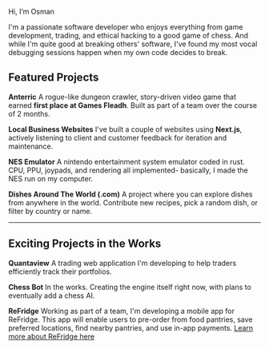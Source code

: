 Hi, I’m Osman

I'm a passionate software developer who enjoys everything from game development, trading, and ethical hacking to a good game of chess. And while I'm quite good at breaking others' software, I've found my most vocal debugging sessions happen when my own code decides to break.

## Featured Projects

**Anterric**
A rogue-like dungeon crawler, story-driven video game that earned **first place at Games Fleadh**. Built as part of a team over the course of 2 months.

**Local Business Websites**
I've built a couple of websites using **Next.js**, actively listening to client and customer feedback for iteration and maintenance.

**NES Emulator**
A nintendo entertainment system emulator coded in rust. CPU, PPU, joypads, and rendering all implemented- basically, I made the NES run on my computer.

**Dishes Around The World (.com)**
A project where you can explore dishes from anywhere in the world. Contribute new recipes, pick a random dish, or filter by country or name.

---

## Exciting Projects in the Works

**Quantaview**
A trading web application I'm developing to help traders efficiently track their portfolios.

**Chess Bot**
In the works. Creating the engine itself right now, with plans to eventually add a chess AI.

**ReFridge**
Working as part of a team, I'm developing a mobile app for ReFridge. This app will enable users to pre-order from food pantries, save preferred locations, find nearby pantries, and use in-app payments.
[Learn more about ReFridge here](https://www.refridge.ie/)

